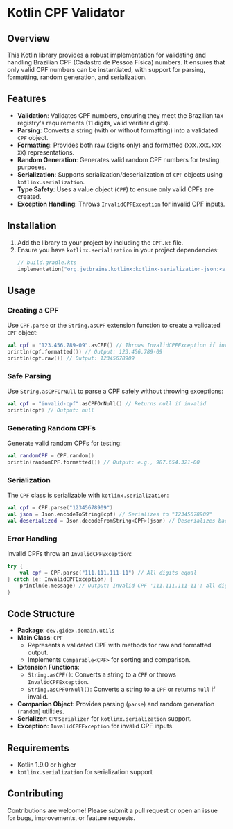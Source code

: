 # Kotlin CPF Validator

## Overview
This Kotlin library provides a robust implementation for validating and handling Brazilian CPF (Cadastro de Pessoa Física) numbers. It ensures that only valid CPF numbers can be instantiated, with support for parsing, formatting, random generation, and serialization.

## Features
- **Validation**: Validates CPF numbers, ensuring they meet the Brazilian tax registry's requirements (11 digits, valid verifier digits).
- **Parsing**: Converts a string (with or without formatting) into a validated `CPF` object.
- **Formatting**: Provides both raw (digits only) and formatted (`XXX.XXX.XXX-XX`) representations.
- **Random Generation**: Generates valid random CPF numbers for testing purposes.
- **Serialization**: Supports serialization/deserialization of `CPF` objects using `kotlinx.serialization`.
- **Type Safety**: Uses a value object (`CPF`) to ensure only valid CPFs are created.
- **Exception Handling**: Throws `InvalidCPFException` for invalid CPF inputs.

## Installation
1. Add the library to your project by including the `CPF.kt` file.
2. Ensure you have `kotlinx.serialization` in your project dependencies:
   ```kotlin
   // build.gradle.kts
   implementation("org.jetbrains.kotlinx:kotlinx-serialization-json:<version>")
   ```

## Usage
### Creating a CPF
Use `CPF.parse` or the `String.asCPF` extension function to create a validated `CPF` object:
```kotlin
val cpf = "123.456.789-09".asCPF() // Throws InvalidCPFException if invalid
println(cpf.formatted()) // Output: 123.456.789-09
println(cpf.raw()) // Output: 12345678909
```

### Safe Parsing
Use `String.asCPFOrNull` to parse a CPF safely without throwing exceptions:
```kotlin
val cpf = "invalid-cpf".asCPFOrNull() // Returns null if invalid
println(cpf) // Output: null
```

### Generating Random CPFs
Generate valid random CPFs for testing:
```kotlin
val randomCPF = CPF.random()
println(randomCPF.formatted()) // Output: e.g., 987.654.321-00
```

### Serialization
The `CPF` class is serializable with `kotlinx.serialization`:
```kotlin
val cpf = CPF.parse("12345678909")
val json = Json.encodeToString(cpf) // Serializes to "12345678909"
val deserialized = Json.decodeFromString<CPF>(json) // Deserializes back to CPF
```

### Error Handling
Invalid CPFs throw an `InvalidCPFException`:
```kotlin
try {
    val cpf = CPF.parse("111.111.111-11") // All digits equal
} catch (e: InvalidCPFException) {
    println(e.message) // Output: Invalid CPF '111.111.111-11': all digits are equal
}
```

## Code Structure
- **Package**: `dev.gidex.domain.utils`
- **Main Class**: `CPF`
  - Represents a validated CPF with methods for raw and formatted output.
  - Implements `Comparable<CPF>` for sorting and comparison.
- **Extension Functions**:
  - `String.asCPF()`: Converts a string to a `CPF` or throws `InvalidCPFException`.
  - `String.asCPFOrNull()`: Converts a string to a `CPF` or returns `null` if invalid.
- **Companion Object**: Provides parsing (`parse`) and random generation (`random`) utilities.
- **Serializer**: `CPFSerializer` for `kotlinx.serialization` support.
- **Exception**: `InvalidCPFException` for invalid CPF inputs.

## Requirements
- Kotlin 1.9.0 or higher
- `kotlinx.serialization` for serialization support

## Contributing
Contributions are welcome! Please submit a pull request or open an issue for bugs, improvements, or feature requests.
